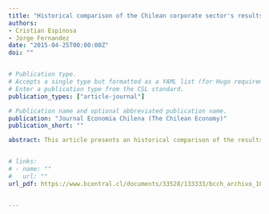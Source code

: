 ```yaml
---
title: "Historical comparison of the Chilean corporate sector's results (in Spanish)"
authors:
- Cristian Espinosa
- Jorge Fernandez
date: "2015-04-25T00:00:00Z"
doi: ""


# Publication type.
# Accepts a single type but formatted as a YAML list (for Hugo requirements).
# Enter a publication type from the CSL standard.
publication_types: ["article-journal"]

# Publication name and optional abbreviated publication name.
publication: "Journal Economia Chilena (The Chilean Economy)"
publication_short: ""

abstract: This article presents an historical comparison of the results of companies reporting to the Superintendence of Securities and Insurance (SVS). This comparison covers periods during which the country was exposed to different economic cycles, spanning from 1994 to 2013. It analyzes in detail the Asian crisis and its subsequent recovery, the subprime crisis, and finally, the current situation.


# links:
# - name: ""
#   url: ""
url_pdf: https://www.bcentral.cl/documents/33528/133333/bcch_archivo_101969_es.pdf#page=70


---
```

